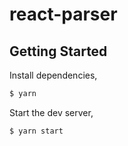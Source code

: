 # react-parser

## Getting Started

Install dependencies,

```bash
$ yarn
```

Start the dev server,

```bash
$ yarn start
```
